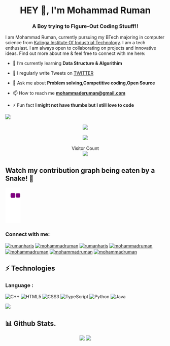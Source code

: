 <h1 align="center">HEY 👋, I'm Mohammad Ruman</h1>
<h3 align="center">A Boy trying to Figure-Out Coding Stuuff!!</h3>

I am Mohammad Ruman, currently pursuing my BTech majoring in computer science from [Kalinga Institute Of Industrial Technology](https://kiit.ac.in/). I am a tech enthusiast. I am always open to collaborating on projects and innovative ideas. Find out more about me & feel free to connect with me here:

- 🌱 I’m currently learning **Data Structure & Algorithim**

- 📝 I regularly write Tweets on [TWITTER](https://twitter.com/rumanharis)

- 💬 Ask me about **Problem solving,Competitive coding,Open Source**

- 📫 How to reach me **mohammaderuman@gmail.com**

- ⚡ Fun fact **I might not have thumbs but I still love to code**

![](https://komarev.com/ghpvc/?username=mohammadruman&color=blueviolet&style=plastic&align=center)

<p align="center">
<a href="https://www.github.com/mohammadruman" target="_blank" rel="noreferrer"><img
src="https://img.shields.io/github/followers/mohammadruman?logo=github&style=for-the-badge&color=3382ed&labelColor=1c1917" /></a>
<p align="center">
  <img src="https://user-images.githubusercontent.com/88760648/160058600-4c115037-2160-4240-bfa4-c2f5054d1cb3.gif" />
</p>

<p align="center"> 
  Visitor Count<br>
<img src="https://profile-counter.glitch.me/mohammadruman/count.svg" />
</p>
   
   ## Watch my contribution graph being eaten by a Snake! 🐍
![snake gif](https://github.com/mohammadruman/mohammadruman/blob/output/github-contribution-grid-snake.gif)

 
<h3 align="left">Connect with me:</h3>
<p align="left">
<a href="https://twitter.com/rumanharis" target="blank"><img align="center" src="https://raw.githubusercontent.com/rahuldkjain/github-profile-readme-generator/master/src/images/icons/Social/twitter.svg" alt="rumanharis" height="30" width="40" /></a>
<a href="https://linkedin.com/in/mohammadruman" target="blank"><img align="center" src="https://raw.githubusercontent.com/rahuldkjain/github-profile-readme-generator/master/src/images/icons/Social/linked-in-alt.svg" alt="mohammadruman" height="30" width="40" /></a>
<a href="https://instagram.com/rumanharis" target="blank"><img align="center" src="https://raw.githubusercontent.com/rahuldkjain/github-profile-readme-generator/master/src/images/icons/Social/instagram.svg" alt="rumanharis" height="30" width="40" /></a>
<a href="https://www.codechef.com/users/mohammadruman" target="blank"><img align="center" src="https://cdn.jsdelivr.net/npm/simple-icons@3.1.0/icons/codechef.svg" alt="mohammadruman" height="30" width="40" /></a>
<a href="https://www.hackerrank.com/mohammadruman" target="blank"><img align="center" src="https://raw.githubusercontent.com/rahuldkjain/github-profile-readme-generator/master/src/images/icons/Social/hackerrank.svg" alt="mohammadruman" height="30" width="40" /></a>
<a href="https://codeforces.com/profile/mohammadruman" target="blank"><img align="center" src="https://raw.githubusercontent.com/rahuldkjain/github-profile-readme-generator/master/src/images/icons/Social/codeforces.svg" alt="mohammadruman" height="30" width="40" /></a>
<a href="https://www.leetcode.com/mohammadruman" target="blank"><img align="center" src="https://raw.githubusercontent.com/rahuldkjain/github-profile-readme-generator/master/src/images/icons/Social/leet-code.svg" alt="mohammadruman" height="30" width="40" /></a>
</p>

## ⚡ Technologies

### Language :
![C++](https://img.shields.io/badge/-C++-00599C?style=flat-square&logo=c)
![HTML5](https://img.shields.io/badge/-HTML5-E34F26?style=flat-square&logo=html5&logoColor=white)
![CSS3](https://img.shields.io/badge/-CSS3-1572B6?style=flat-square&logo=css3)
![TypeScript](https://img.shields.io/badge/-TypeScript-007ACC?style=flat-square&logo=typescript)
![Python](https://img.shields.io/badge/-Python-black?style=flat-square&logo=Python)
![Java](https://img.shields.io/badge/-java-E34A86?style=flat-square&logo=java)

<img src="https://activity-graph.herokuapp.com/graph?username=mohammadruman&bg_color=0f2d3d&color=1cadfb&line=1cadfb&point=1cadfb&area=true&hide_border=true">

  ## 📊 Github Stats.
<p align="center">
	
  <img width="48%" src="https://github-readme-stats.vercel.app/api?username=mohammadruman&show_icons=true&theme=tokyonight" />
  <img width="48%" src="https://github-readme-streak-stats.herokuapp.com/?user=mohammadruman&theme=tokyonight" />
</p>


